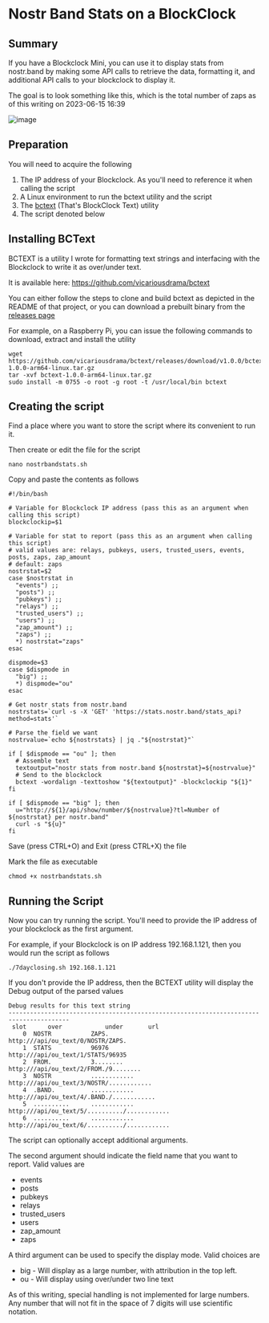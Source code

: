 # Nostr Band Stats on a BlockClock

## Summary 

If you have a Blockclock Mini, you can use it to display stats from nostr.band by making some API calls to retrieve the data, formatting it, and additional API calls to your blockclock to display it.

The goal is to look something like this, which is the total number of zaps as of this writing on 2023-06-15 16:39

![image](https://github.com/vicariousdrama/howto/assets/88121568/49b74962-5d9c-4cae-9fcd-d3cb9b691503)

## Preparation

You will need to acquire the following

1. The IP address of your Blockclock.  As you'll need to reference it when calling the script
2. A Linux environment to run the bctext utility and the script
3. The [bctext](https://github.com/vicariousdrama/bctext) (That's BlockClock Text) utility
4. The script denoted below

## Installing BCText

BCTEXT is a utility I wrote for formatting text strings and interfacing with the Blockclock to write it as over/under text.

It is available here: https://github.com/vicariousdrama/bctext

You can either follow the steps to clone and build bctext as depicted in the README of that project, or you can download a prebuilt binary from the [releases page](https://github.com/vicariousdrama/bctext/releases)

For example, on a Raspberry Pi, you can issue the following commands to download, extract and install the utility

```shell
wget https://github.com/vicariousdrama/bctext/releases/download/v1.0.0/bctext-1.0.0-arm64-linux.tar.gz
tar -xvf bctext-1.0.0-arm64-linux.tar.gz
sudo install -m 0755 -o root -g root -t /usr/local/bin bctext
```

## Creating the script

Find a place where you want to store the script where its convenient to run it.

Then create or edit the file for the script

```shell
nano nostrbandstats.sh
```

Copy and paste the contents as follows

```shell
#!/bin/bash

# Variable for Blockclock IP address (pass this as an argument when calling this script)
blockclockip=$1

# Variable for stat to report (pass this as an argument when calling this script)
# valid values are: relays, pubkeys, users, trusted_users, events, posts, zaps, zap_amount
# default: zaps
nostrstat=$2
case $nostrstat in
  "events") ;;
  "posts") ;;
  "pubkeys") ;;
  "relays") ;;
  "trusted_users") ;;
  "users") ;;
  "zap_amount") ;;
  "zaps") ;;
  *) nostrstat="zaps"
esac

dispmode=$3
case $dispmode in
  "big") ;;
  *) dispmode="ou"
esac

# Get nostr stats from nostr.band
nostrstats=`curl -s -X 'GET' 'https://stats.nostr.band/stats_api?method=stats'`

# Parse the field we want
nostrvalue=`echo ${nostrstats} | jq ."${nostrstat}"`

if [ $dispmode == "ou" ]; then
  # Assemble text
  textoutput="nostr stats from nostr.band ${nostrstat}=${nostrvalue}"
  # Send to the blockclock
  bctext -wordalign -texttoshow "${textoutput}" -blockclockip "${1}"
fi

if [ $dispmode == "big" ]; then
  u="http://${1}/api/show/number/${nostrvalue}?tl=Number of ${nostrstat} per nostr.band"
  curl -s "${u}"
fi
```

Save (press CTRL+O) and Exit (press CTRL+X) the file

Mark the file as executable

```shell
chmod +x nostrbandstats.sh
```

## Running the Script

Now you can try running the script.  You'll need to provide the IP address of your blockclock as the first argument.

For example, if your Blockclock is on IP address 192.168.1.121, then you would run the script as follows

```shell
./7dayclosing.sh 192.168.1.121
```

If you don't provide the IP address, then the BCTEXT utility will display the Debug output of the parsed values

```
Debug results for this text string
---------------------------------------------------------------------------------------
 slot      over            under       url
    0  NOSTR           ZAPS.           http:///api/ou_text/0/NOSTR/ZAPS.
    1  STATS           96976           http:///api/ou_text/1/STATS/96935
    2  FROM.           3........       http:///api/ou_text/2/FROM./9........
    3  NOSTR           ............    http:///api/ou_text/3/NOSTR/............
    4  .BAND.          ............    http:///api/ou_text/4/.BAND./............
    5  ..........      ............    http:///api/ou_text/5/........../............
    6  ..........      ............    http:///api/ou_text/6/........../............
```

The script can optionally accept additional arguments.

The second argument should indicate the field name that you want to report. Valid values are
- events
- posts
- pubkeys
- relays
- trusted_users
- users
- zap_amount
- zaps

A third argument can be used to specify the display mode. Valid choices are
- big - Will display as a large number, with attribution in the top left.
- ou - Will display using over/under two line text

As of this writing, special handling is not implemented for large numbers. Any number that will not fit in the space of 7 digits will use scientific notation.
